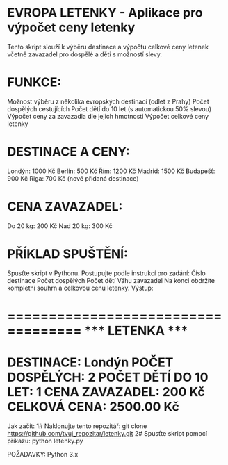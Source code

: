# EVROPA LETENKY - Aplikace pro výpočet ceny letenky
Tento skript slouží k výběru destinace a výpočtu celkové ceny letenek včetně zavazadel pro dospělé a děti s možností slevy.

# FUNKCE:
Možnost výběru z několika evropských destinací (odlet z Prahy)
Počet dospělých cestujících
Počet dětí do 10 let (s automatickou 50% slevou)
Výpočet ceny za zavazadla dle jejich hmotnosti
Výpočet celkové ceny letenky

# DESTINACE A CENY:
Londýn: 1000 Kč
Berlín: 500 Kč
Řím: 1200 Kč
Madrid: 1500 Kč
Budapešť: 900 Kč
Riga: 700 Kč (nově přidaná destinace)

# CENA ZAVAZADEL:
Do 20 kg: 200 Kč
Nad 20 kg: 300 Kč

# PŘÍKLAD SPUŠTĚNÍ:
Spusťte skript v Pythonu.
Postupujte podle instrukcí pro zadání:
Číslo destinace
Počet dospělých
Počet dětí
Váhu zavazadel
Na konci obdržíte kompletní souhrn a celkovou cenu letenky.
Výstup:

===================================
     *** LETENKA *** 
===================================
DESTINACE: Londýn
POČET DOSPĚLÝCH: 2
POČET DĚTÍ DO 10 LET: 1
CENA ZAVAZADEL: 200 Kč
CELKOVÁ CENA: 2500.00 Kč
===================================

Jak začít:
1# Naklonujte tento repozitář:
git clone https://github.com/tvuj_repozitar/letenky.git
2# Spusťte skript pomocí příkazu:
python letenky.py

POŽADAVKY:
Python 3.x
